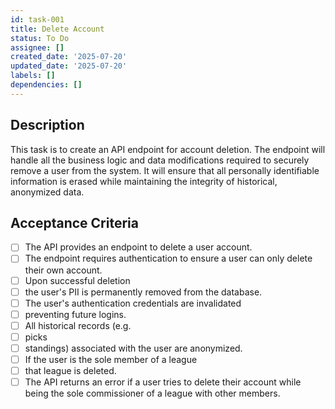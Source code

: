 ```yaml
---
id: task-001
title: Delete Account
status: To Do
assignee: []
created_date: '2025-07-20'
updated_date: '2025-07-20'
labels: []
dependencies: []
---
```


## Description

This task is to create an API endpoint for account deletion. The endpoint will handle all the business logic and data modifications required to securely remove a user from the system. It will ensure that all personally identifiable information is erased while maintaining the integrity of historical, anonymized data.
## Acceptance Criteria

- [ ] The API provides an endpoint to delete a user account.
- [ ] The endpoint requires authentication to ensure a user can only delete their own account.
- [ ] Upon successful deletion
- [ ] the user's PII is permanently removed from the database.
- [ ] The user's authentication credentials are invalidated
- [ ] preventing future logins.
- [ ] All historical records (e.g.
- [ ] picks
- [ ] standings) associated with the user are anonymized.
- [ ] If the user is the sole member of a league
- [ ] that league is deleted.
- [ ] The API returns an error if a user tries to delete their account while being the sole commissioner of a league with other members.
